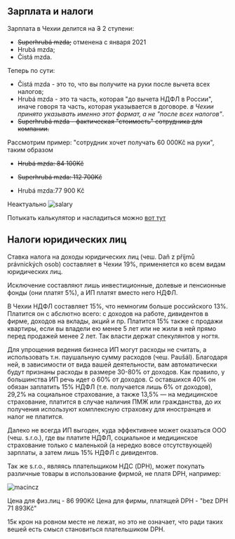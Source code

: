 ## Зарплата и налоги

Зарплата в Чехии делится на ~~3~~ 2 ступени:

- ~~Superhrubá mzda;~~ отменена с января 2021
- Hrubá mzda;
- Čistá mzda.

Теперь по сути:

- Čistá mzda - это то, что вы получите на руки после вычета всех налогов;
- Hrubá mzda - это та часть, которая "до вычета НДФЛ в России", иначе говоря та часть, которая указывается в договоре. _в Чехии принято указывать именно этот формат, а не "после всех налогов"_.
- ~~Superhrubá mzda - фактическая "стоимость" сотрудника для компании.~~

Рассмотрим пример: "сотрудник хочет получать 60 000Kč на руки", таким образом

- ~~Hrubá mzda: 84 100Kč~~
- ~~Superhrubá mzda: 112 700Kč~~

- Hrubá mzda:77 900 Kč

Неактуально
![salary](https://api.monosnap.com/rpc/file/download?id=qQZX3OvPnfvRsi3jMvVuGzFHThEihq)

Потыкать калькулятор и насладиться можно [вот тут](https://www.penize.cz/kalkulacky/mzdova-kalkulacka)

## Налоги юридических лиц

Ставка налога на доходы юридических лиц (чеш. Daň z příjmů právnických osob) составляет в Чехии 19%, применяется ко всем видам юридических лиц.

Исключение составляют лишь инвестиционные, долевые и пенсионные фонды (они платят 5%), а ИП платят вместо него НДФЛ.

В Чехии НДФЛ составляет 15%, что немногим больше российского 13%. Платится он с абслютно всего: с доходов на работе, дивидентов в фирме, доходов на вклады, акций и пр. Платится 15% также с продажи квартиры, если вы владели ею менее 5 лет или не жили в ней прямо перед продажей менее 2 лет. Так власти держат спекулянтов у ногтя.

Для упрощения ведения бизнеса ИП могут расходы не считать, а использовать т.н. паушальную сумму расходов (чеш. Paušál). Благодаря ней, в зависимости от вида вашей деятельности, вам автоматически будут признаны расходы в размере 30-80% от доходов. Как правило, у большинства ИП речь идет о 60% от доходов. С оставшихся 40% он обязан заплатить 15% НДФЛ (т.е. получается лишь 6% от доходов), 29,2% на социальное страхование, а также 13,5% — на медицинское страхование, платится в случае наличия ПМЖ или гражданства, до их получения используют комплексную страховку для иностранцев и налог не платится.

Далеко не всегда ИП выгоден, куда эффективнее может оказаться ООО (чеш. s.r.o.), где вы платите НДФЛ, социальное и медицинское страхование только с маленькой (а нередко вовсе отсутствующей) зарплаты, а затем лишь 15% НДФЛ с дивидентов.

Так же s.r.o., являясь плательщиком НДС (DPH), может покупать различные товары в использование фирмой, не платя DPH, например:

![macincz](https://api.monosnap.com/rpc/file/download?id=joZMWsFHutkvXYIdwDyrx7iHuPwtx0)

Цена для физ.лиц - 86 990Kč
Цена для фирмы, платящей DPH - "bez DPH 71 893Kč"

15к крон на ровном месте не лежат, но это не означает, что ради таких вешей есть смысл становиться плательшиком DPH.
